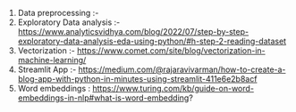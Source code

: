 1) Data preprocessing :- 
2) Exploratory Data analysis :- https://www.analyticsvidhya.com/blog/2022/07/step-by-step-exploratory-data-analysis-eda-using-python/#h-step-2-reading-dataset
3) Vectorization :- https://www.comet.com/site/blog/vectorization-in-machine-learning/
4) Streamlit App :- https://medium.com/@rajaravivarman/how-to-create-a-blog-app-with-python-in-minutes-using-streamlit-411e6e2b8acf
5) Word embeddings : https://www.turing.com/kb/guide-on-word-embeddings-in-nlp#what-is-word-embedding?